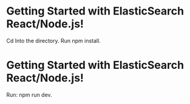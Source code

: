 # Getting Started with ElasticSearch React/Node.js!

Cd Into the directory. Run npm install.

# Getting Started with ElasticSearch React/Node.js!

Run: npm run dev.
